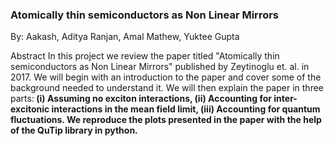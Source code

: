 ### Atomically thin semiconductors as Non Linear Mirrors

By: Aakash, Aditya Ranjan, Amal Mathew, Yuktee Gupta


Abstract
In this project we review the paper titled "Atomically thin semiconductors as Non Linear Mirrors" published by Zeytinoglu et. al. in 2017.
We will begin with an introduction to the paper and cover some of the background needed to understand it.
We will then explain the paper in three parts:<b>
(i) Assuming no exciton interactions,<b>
(ii) Accounting for inter-excitonic interactions in the mean field limit,<b>
(iii) Accounting for quantum fluctuations.<b>
We reproduce the plots presented in the paper with the help of the QuTip library in python.
